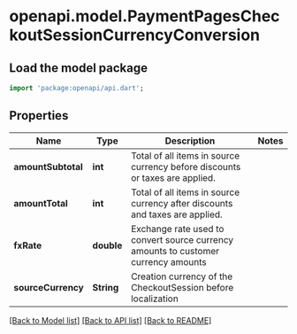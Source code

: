 # openapi.model.PaymentPagesCheckoutSessionCurrencyConversion

## Load the model package
```dart
import 'package:openapi/api.dart';
```

## Properties
Name | Type | Description | Notes
------------ | ------------- | ------------- | -------------
**amountSubtotal** | **int** | Total of all items in source currency before discounts or taxes are applied. | 
**amountTotal** | **int** | Total of all items in source currency after discounts and taxes are applied. | 
**fxRate** | **double** | Exchange rate used to convert source currency amounts to customer currency amounts | 
**sourceCurrency** | **String** | Creation currency of the CheckoutSession before localization | 

[[Back to Model list]](../README.md#documentation-for-models) [[Back to API list]](../README.md#documentation-for-api-endpoints) [[Back to README]](../README.md)


